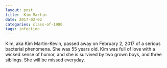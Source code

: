 ```yaml
---
layout: post
title:  Kim Martin
date: 2017-02-02
categories: class-of-1980
tags: infection
---
```

Kim, aka Kim Martin-Kevin, passed away on February 2, 2017 of a serious bacterial phenomena.  She was 55 years old.  Kim was full of love with a wicked sense of humor, and she is survived by two grown boys, and three siblings.  She will be missed everyday.

